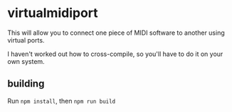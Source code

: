 # virtualmidiport

This will allow you to connect one piece of MIDI software to another using virtual ports.

I haven't worked out how to cross-compile, so you'll have to do it on your own system.

## building

Run `npm install`, then `npm run build`